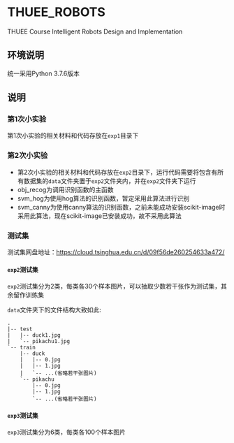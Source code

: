 # THUEE_ROBOTS

THUEE Course Intelligent Robots Design and Implementation

## 环境说明

统一采用Python 3.7.6版本

## 说明

### 第1次小实验

第1次小实验的相关材料和代码存放在`exp1`目录下

### 第2次小实验

- 第2次小实验的相关材料和代码存放在`exp2`目录下，运行代码需要将包含有所有数据集的`data`文件夹置于`exp2`文件夹内，并在`exp2`文件夹下运行
- obj_recog为调用识别函数的主函数
- svm_hog为使用hog算法的识别函数，暂定采用此算法进行识别
- svm_canny为使用canny算法的识别函数，之前未能成功安装scikit-image时采用此算法，现在scikit-image已安装成功，故不采用此算法

### 测试集

测试集网盘地址：https://cloud.tsinghua.edu.cn/d/09f56de260254633a472/

#### `exp2`测试集

`exp2`测试集分为2类，每类各30个样本图片，可以抽取少数若干张作为测试集，其余留作训练集

`data`文件夹下的文件结构大致如此:

```test
.
|-- test
|   |-- duck1.jpg
|   `-- pikachu1.jpg
`-- train
    |-- duck
    |   |-- 0.jpg
    |   |-- 1.jpg
    |   `-- ...(省略若干张图片)
    `-- pikachu
        |-- 0.jpg
        |-- 1.jpg
        `-- ...(省略若干张图片)

```

#### `exp3`测试集

`exp3`测试集分为6类，每类各100个样本图片
